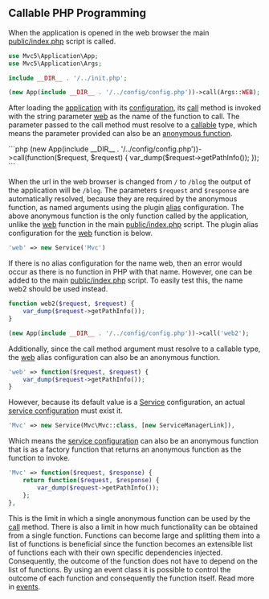 ## Callable PHP Programming
<p>When the application is opened in the web browser the main <a href="https://github.com/mvc5/application/blob/master/public/index.php">public/index.php</a> script is called.</p>

```php
use Mvc5\Application\App;
use Mvc5\Application\Args;

include __DIR__ . '/../init.php';

(new App(include __DIR__ . '/../config/config.php'))->call(Args::WEB);

```

<p>After loading the <a href="https://github.com/mvc5/framework/blob/master/src/Application/App.php">application</a> with its <a href="https://github.com/mvc5/application/blob/master/config/config.php">configuration</a>, its <a href="https://github.com/mvc5/framework/blob/master/src/Service/Resolver/Resolver.php#L63">call</a> method is invoked with the string parameter <a href="https://github.com/mvc5/framework/blob/master/config/alias.php#L19">web</a> as the name of the function to call. The parameter passed to the call method must resolve to a <a href="http://php.net/manual/en/language.types.callable.php">callable</a> type, which means the parameter provided can also be an <a href="http://php.net/manual/en/functions.anonymous.php">anonymous function</a>.</p>
```php
(new App(include __DIR__ . '/../config/config.php'))->call(function($request, $request) {
    var_dump($request->getPathInfo());
});
```
<p>When the url in the web browser is changed from <code>/</code> to <code>/blog</code> the output of the application will be <code>/blog</code>. The parameters <code>$request</code> and <code>$response</code> are automatically resolved, because they are required by the anonymous function, as named arguments using the plugin <a href="https://github.com/mvc5/framework/blob/master/config/alias.php">alias</a> configuration. The above anonymous function is the only function called by the application, unlike the <a href="https://github.com/mvc5/framework/blob/master/config/alias.php#L19">web</a> function in the main <a href="https://github.com/mvc5/application/blob/master/public/index.php">public/index.php</a> script. The plugin alias configuration for the <a href="https://github.com/mvc5/framework/blob/master/config/alias.php#L19">web</a> function is below.</p>

```php
'web' => new Service('Mvc')
```

<p>If there is no alias configuration for the name web, then an error would occur as there is no function in PHP with that name. However, one can be added to the main <a href="https://github.com/mvc5/application/blob/master/public/index.php">public/index.php</a> script. To easily test this, the name web2 should be used instead.</p>

```php
function web2($request, $request) {
    var_dump($request->getPathInfo());
}

(new App(include __DIR__ . '/../config/config.php'))->call('web2');
```

<p>Additionally, since the call method argument must resolve to a callable type, the <a href="https://github.com/mvc5/framework/blob/master/config/alias.php#L19">web</a> alias configuration can also be an anonymous function.</p>

```php
'web' => function($request, $request) {
    var_dump($request->getPathInfo());
}
```

<p>However, because its default value is a <a href="https://github.com/mvc5/framework/blob/master/src/Service/Config/Service/Service.php">Service</a> configuration, an actual <a href="https://github.com/mvc5/framework/blob/master/config/service.php#L62">service configuration</a> must exist it.</p>

```php
'Mvc' => new Service(Mvc\Mvc::class, [new ServiceManagerLink]),
```

<p>Which means the <a href="https://github.com/mvc5/framework/blob/master/config/service.php#L62">service configuration</a> can also be an anonymous function that is as a factory function that returns an anonymous function as the function to invoke.</p>

```php
'Mvc' => function($request, $response) {
    return function($request, $response) {
        var_dump($request->getPathInfo());
    };
},
```

<p>This is the limit in which a single anonymous function can be used by the <a href="https://github.com/mvc5/framework/blob/master/src/Service/Resolver/Resolver.php#L63">call</a> method. There is also a limit in how much functionality can be obtained from a single function. Functions can become large and splitting them into a list of functions is beneficial since the function becomes an extensible list of functions each with their own specific dependencies injected. Consequently, the outcome of the function does not have to depend on the list of functions. By using an event class it is possible to control the outcome of each function and consequently the function itself. Read more in <a href="/overview/#events">events</a>.</p> 
